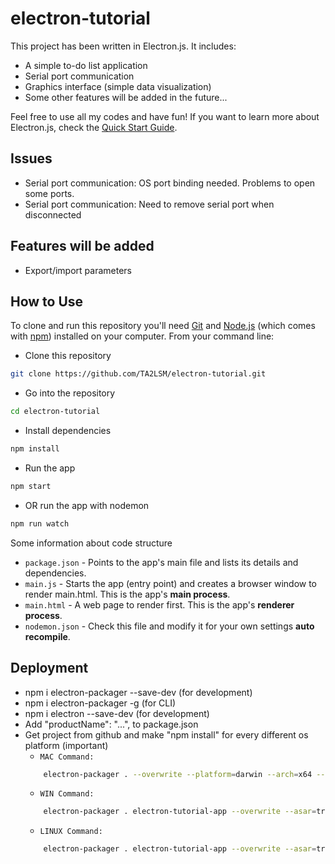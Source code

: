 # electron-tutorial
This project has been written in Electron.js. It includes:
- A simple to-do list application
- Serial port communication
- Graphics interface (simple data visualization)
- Some other features will be added in the future...

Feel free to use all my codes and have fun!
If you want to learn more about Electron.js, check the [Quick Start Guide](https://www.electronjs.org/docs/latest/tutorial/quick-start).

## Issues
- Serial port communication: OS port binding needed. Problems to open some ports.
- Serial port communication: Need to remove serial port when disconnected

## Features will be added
- Export/import parameters

## How to Use
To clone and run this repository you'll need [Git](https://git-scm.com) and [Node.js](https://nodejs.org/en/download/) (which comes with [npm](https://www.npmjs.com/)) installed on your computer. From your command line:

- Clone this repository
```bash
git clone https://github.com/TA2LSM/electron-tutorial.git
```

- Go into the repository
```bash
cd electron-tutorial
```

- Install dependencies
```bash
npm install
```

- Run the app
```bash
npm start
```
- OR run the app with nodemon
```bash
npm run watch
```

Some information about code structure
- `package.json` - Points to the app's main file and lists its details and dependencies.
- `main.js` - Starts the app (entry point) and creates a browser window to render main.html. This is the app's **main process**.
- `main.html` - A web page to render first. This is the app's **renderer process**.
- `nodemon.json` - Check this file and modify it for your own settings **auto recompile**.

## Deployment

- npm i electron-packager --save-dev (for development)
- npm i electron-packager -g (for CLI)
- npm i electron --save-dev (for development)
- Add "productName": "...", to package.json
- Get project from github and make "npm install" for every different os platform (important)
    - `MAC Command:` 
    ```bash
        electron-packager . --overwrite --platform=darwin --arch=x64 --icon=assets/icons/mac/icon.icns --prune=true --out=release-builds
    ```
    - `WIN Command:` 
    ```bash
        electron-packager . electron-tutorial-app --overwrite --asar=true --platform=win32 --arch=ia32 --icon=assets/icons/win/icon.ico --prune=true --out=release-builds --version-string.CompanyName=CE --version-string.FileDescription=CE --version-string.ProductName="TA2LSM Electron Project"
    ```
    - `LINUX Command:` 
    ```bash
        electron-packager . electron-tutorial-app --overwrite --asar=true --platform=linux --arch=x64 --icon=assets/icons/linux/icon.png --prune=true --out=release-builds
    ```

